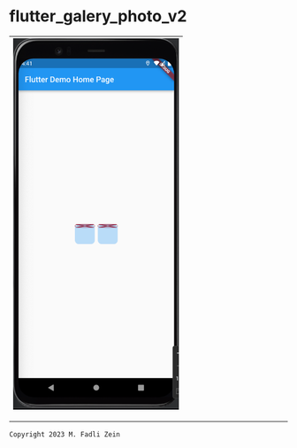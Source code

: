 # flutter_galery_photo_v2
 
|<img src="/preview/perview1.png" width="300"/>|
|--|

---

```
Copyright 2023 M. Fadli Zein
```

